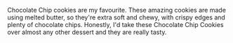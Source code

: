 Chocolate Chip cookies are my favourite. These amazing cookies are made using melted butter, so they're extra soft and chewy, with crispy edges and plenty of chocolate chips. Honestly, I'd take these Chocolate Chip Cookies over almost any other dessert and they are really tasty.